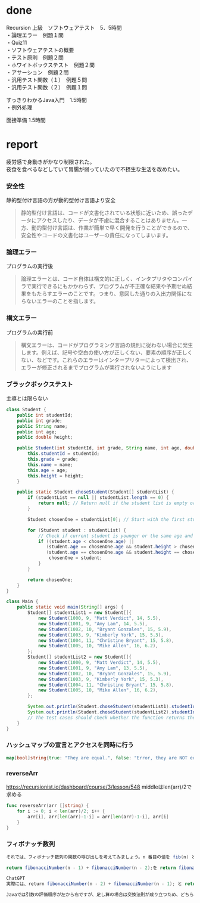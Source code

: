 # done
Recursion 上級　ソフトウェアテスト　5．5時間</br>
・論理エラー　例題１問</br>
・Quiz11</br>
・ソフトウェアテストの概要</br>
・テスト原則　例題２問</br>
・ホワイトボックステスト　例題２問</br>
・アサーション　例題２問</br>
・汎用テスト関数（１）　例題５問</br>
・汎用テスト関数（２）　例題１問</br>

すっきりわかるJava入門　1.5時間</br>
・例外処理</br>

面接準備 1.5時間</br>

# report
疲労感で身動きがかなり制限された。</br>
夜食を食べるなどしていて胃腸が弱っていたので不摂生な生活を改めたい。</br>

### 安全性
静的型付け言語の方が動的型付け言語より安全</br>
>静的型付け言語は、コードが文書化されている状態に近いため、誤ったデータにアクセスしたり、データが不慮に混合することはありません。一方、動的型付け言語は、作業が簡単で早く開発を行うことができるので、安全性やコードの文書化はユーザーの責任になってしまいます。


### 論理エラー
プログラムの実行後</br>
>論理エラーとは、コード自体は構文的に正しく、インタプリタやコンパイラで実行できるにもかかわらず、プログラムが不正確な結果や予期せぬ結果をもたらすエラーのことです。つまり、意図した通りの入出力関係にならないエラーのことを指します。

### 構文エラー
プログラムの実行前</br>
>構文エラーは、コードがプログラミング言語の規則に従わない場合に発生します。例えば、記号や空白の使い方が正しくない、要素の順序が正しくない、などです。これらのエラーはインタープリターによって検出され、エラーが修正されるまでプログラムが実行されないようにします

### ブラックボックステスト
主導とは限らない
```java
class Student {
    public int studentId;
    public int grade;
    public String name;
    public int age;
    public double height;

    public Student(int studentId, int grade, String name, int age, double height) {
        this.studentId = studentId;
        this.grade = grade;
        this.name = name;
        this.age = age;
        this.height = height;
    }

    public static Student choseStudent(Student[] studentList) {
        if (studentList == null || studentList.length == 0) {
            return null; // Return null if the student list is empty or null
        }

        Student chosenOne = studentList[0]; // Start with the first student as a reference

        for (Student student : studentList) {
            // Check if current student is younger or the same age and taller, or has a lower ID
            if ((student.age < chosenOne.age) ||
               (student.age == chosenOne.age && student.height > chosenOne.height) ||
               (student.age == chosenOne.age && student.height == chosenOne.height && student.studentId < chosenOne.studentId)) {
                chosenOne = student;
            }
        }

        return chosenOne;
    }
}

class Main {
    public static void main(String[] args) {
        Student[] studentList1 = new Student[]{
            new Student(1000, 9, "Matt Verdict", 14, 5.5),
            new Student(1001, 9, "Amy Lam", 14, 5.5),
            new Student(1002, 10, "Bryant Gonzales", 15, 5.9),
            new Student(1003, 9, "Kimberly York", 15, 5.3),
            new Student(1004, 11, "Christine Bryant", 15, 5.8),
            new Student(1005, 10, "Mike Allen", 16, 6.2),
        };
        Student[] studentList2 = new Student[]{
            new Student(1000, 9, "Matt Verdict", 14, 5.5),
            new Student(1001, 9, "Amy Lam", 13, 5.5),
            new Student(1002, 10, "Bryant Gonzales", 15, 5.9),
            new Student(1003, 9, "Kimberly York", 15, 5.3),
            new Student(1004, 11, "Christine Bryant", 15, 5.8),
            new Student(1005, 10, "Mike Allen", 16, 6.2),
        };

        System.out.println(Student.choseStudent(studentList1).studentId == 1000);
        System.out.println(Student.choseStudent(studentList2).studentId == 1001);
        // The test cases should check whether the function returns the correct student ID
    }
}
```

### ハッシュマップの宣言とアクセスを同時に行う
```go
map[bool]string{true: "They are equal.", false: "Error, they are NOT equal."}[equality]

```

### reverseArr
https://recursionist.io/dashboard/course/3/lesson/548
middleはlen(arr)/2で求める
```go
func reverseArr(arr []string) {
	for i := 0; i < len(arr)/2; i++ {
		arr[i], arr[len(arr)-1-i] = arr[len(arr)-1-i], arr[i]
	}
}
```

### フィボナッチ数列
```java
それでは、フィボナッチ数列の関数の呼び出しを考えてみましょう。n 番目の値を fib(n) として、fib(4) を考えてみます。fib(4) は fib(3) と fib(2) を呼び出します。+ 演算子より、関数の呼び出しが優先順位が高く、左から順に処理されるので、fib(3) が実行され、fib(2) + fib(1) が返されます。


```

```java
return fibonacciNumber(n - 1) + fibonacciNumber(n - 2);を return fibonacciNumber(n - 2) + fibonacciNumber(n - 1);とするのはだめなのか？

ChatGPT
実際には、return fibonacciNumber(n - 2) + fibonacciNumber(n - 1); と return fibonacciNumber(n - 1) + fibonacciNumber(n - 2); は全く同じ結果をもたらします。フィボナッチ数列を計算する際には、n番目の数は常に(n-1)番目と(n-2)番目の和です。どちらを先に計算しても、最終的な和は変わりません。

Javaでは引数の評価順序が左から右ですが、足し算の場合は交換法則が成り立つため、どちらの順序で評価しても結果は同じです。なので、コード内の順序を変更してもフィボナッチ数列の結果には影響しません。
```